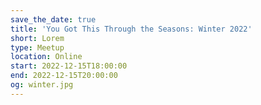 ```yaml
---
save_the_date: true
title: 'You Got This Through the Seasons: Winter 2022'
short: Lorem
type: Meetup
location: Online
start: 2022-12-15T18:00:00
end: 2022-12-15T20:00:00
og: winter.jpg
---
```

